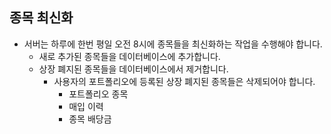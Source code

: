 
## 종목 최신화
- 서버는 하루에 한번 평일 오전 8시에 종목들을 최신화하는 작업을 수행해야 합니다.
	- 새로 추가된 종목들을 데이터베이스에 추가합니다.
	- 상장 폐지된 종목들을 데이터베이스에서 제거합니다.
		- 사용자의 포트폴리오에 등록된 상장 폐지된 종목들은 삭제되어야 합니다.
			- 포트폴리오 종목
			- 매입 이력
			- 종목 배당금

